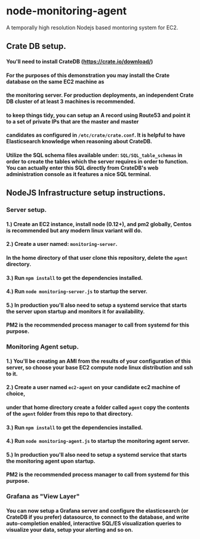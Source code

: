 # node-monitoring-agent
A temporally high resolution Nodejs based montoring system for EC2.  
  
## Crate DB setup.  

#### You'll need to install CrateDB (https://crate.io/download/)  
#### For the purposes of this demonstration you may install the Crate database on the same EC2 machine as  
#### the monitoring server. For production deployments, an independent Crate DB cluster of at least 3 machines is recommended.  
#### to keep things tidy, you can setup an A record using Route53 and point it to a set of private IPs that are the master and master  
#### candidates as configured in `/etc/crate/crate.conf`. It is helpful to have Elasticsearch knowledge when reasoning about CrateDB.  
  
    
#### Utilize the SQL schema files available under: `SQL/SQL_table_schemas` in order to create the tables which the server requires in order to function. You can actually enter this SQL directly from CrateDB's web administration console as it features a nice SQL terminal.  
  
  
    
    
## NodeJS Infrastructure setup instructions.  


### Server setup.  
  
#### 1.) Create an EC2 instance, install node (0.12+), and pm2 globally, Centos is recommended but any modern linux variant will do.

#### 2.) Create a user named: `monitoring-server`.  
####     In the home directory of that user clone this repository, delete the `agent` directory.  
    
#### 3.) Run `npm install` to get the dependencies installed.  
#### 4.) Run `node monitoring-server.js` to startup the server.
  
#### 5.) In production you'll also need to setup a systemd service that starts the server upon startup and monitors it for availability.   
####     PM2 is the recommended process manager to call from systemd for this purpose.
    
    
### Monitoring Agent setup.  
  
#### 1.) You'll be creating an AMI from the results of your configuration of this server, so choose your base EC2 compute node linux distribution and ssh to it.

#### 2.) Create a user named `ec2-agent` on your candidate ec2 machine of choice,  
####     under that home directory create a folder called `agent` copy the contents of the `agent` folder from this repo to that directory.
  
#### 3.) Run `npm install` to get the dependencies installed.
#### 4.) Run `node monitoring-agent.js` to startup the monitoring agent server.  
  
#### 5.) In production you'll also need to setup a systemd service that starts the monitoring agent upon startup.  
####     PM2 is the recommended process manager to call from systemd for this purpose. 
  
    
      
        
### Grafana as "View Layer"  
  
#### You can now setup a Grafana server and configure the elasticsearch (or CrateDB if you prefer) datasource, to connect to the database, and write auto-completion enabled, interactive SQL/ES visualization queries to visualize your data, setup your alerting and so on.  
    
      
    
